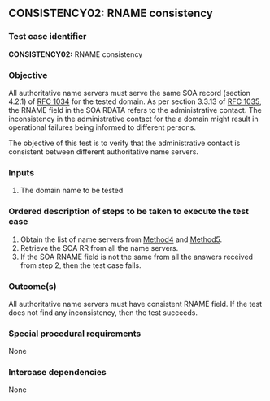 ## CONSISTENCY02: RNAME consistency

### Test case identifier

**CONSISTENCY02:** RNAME consistency

### Objective

All authoritative name servers must serve the same SOA record (section
4.2.1) of [RFC 1034](https://tools.ietf.org/html/rfc1034) for the
tested domain. As per section 3.3.13 of [RFC 1035](https://tools.ietf.org/html/rfc1035),
the RNAME field in the SOA RDATA refers to the administrative contact. The inconsistency in
the administrative contact for the a domain might result in operational
failures being informed to different persons.

The objective of this test is to verify that the administrative contact is
consistent between different authoritative name servers.

### Inputs

1. The domain name to be tested

### Ordered description of steps to be taken to execute the test case

1. Obtain the list of name servers from [Method4](../Methods.md) and
   [Method5](../Methods.md).
2. Retrieve the SOA RR from all the name servers. 
3. If the SOA RNAME field is not the same from all the answers
   received from step 2, then the test case fails.

### Outcome(s)
All authoritative name servers must have consistent RNAME field.
If the test does not find any inconsistency, then the test succeeds.

### Special procedural requirements	

None

### Intercase dependencies

None
